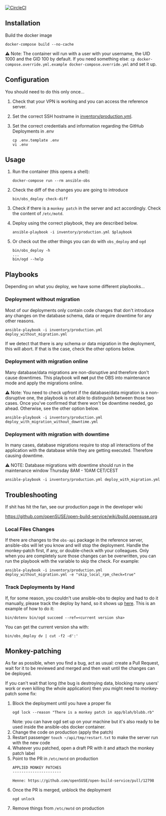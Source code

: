 [![CircleCI](https://circleci.com/gh/openSUSE/ansible-obs.svg?style=svg)](https://circleci.com/gh/openSUSE/ansible-obs)

## Installation

Build the docker image

```shell
docker-compose build --no-cache
```

⚠️ Note: The container will run with a user with your username, the UID 1000 and the GID 100 by default.
If you need something else: `cp docker-compose.override.yml.example docker-compose.override.yml` and set it up.

## Configuration

You should need to do this only once...

1. Check that your VPN is working and you can access the reference server.
1. Set the correct SSH hostname in [inventory/production.yml](https://github.com/openSUSE/ansible-obs/blob/master/inventory/production.yml).
1. Set the correct credentials and information regarding the GitHub Deployments in .env

    ```shell
    cp .env.template .env
    vi .env
    ```

## Usage

1. Run the container (this opens a shell):

    ```shell
    docker-compose run --rm ansible-obs
    ```

1. Check the diff of the changes you are going to introduce

    ```shell
    bin/obs_deploy check-diff
    ```

1. Check if there is a `monkey patch` in the server and act accordingly. Check the content of `/etc/motd`.
1. Deploy using the correct playbook, they are described below.

    ```shell
    ansible-playbook -i inventory/production.yml $playbook
    ```

1. Or check out the other things you can do with `obs_deploy` and `ogd`

    ```shell
    bin/obs_deploy -h
    ...
    bin/ogd --help
    ```

## Playbooks

Depending on what you deploy, we have some different playbooks...

### Deployment without migration

Most of our deployments only contain code changes that don't introduce any changes on the database schema, data or require downtime for any other reasons.

```shell
ansible-playbook -i inventory/production.yml deploy_without_migration.yml
```

If we detect that there is any schema or data migration in the deployment, this will abort. If that is the case, check the other options below.

### Deployment with migration online

Many database/data migrations are non-disruptive and therefore don't cause downtimes. This playbook will **not** put
the OBS into maintenance mode and apply the migrations online.

⚠️ Note: You need to check upfront if the database/data migration is a non-disruptive one, the playbook is not able to distinguish between those two cases. Once you've confirmed that there won't be downtime needed, go ahead. Otherwise, see the other option below.

```
ansible-playbook -i inventory/production.yml deploy_with_migration_without_downtime.yml
```

### Deployment with migration with downtime

In many cases, database migrations require to stop all interactions of the application with the database while they are getting executed. Therefore causing downtime.

⚠️ NOTE: Database migrations with downtime should run in the maintenance window Thursday 8AM - 10AM CET/CEST

```
ansible-playbook -i inventory/production.yml deploy_with_migration.yml
```

## Troubleshooting

If shit has hit the fan, see our production page in the developer wiki

https://github.com/openSUSE/open-build-service/wiki/build.opensuse.org

### Local Files Changes

If there are changes to the `obs-api` package in the reference server, ansible-obs will let you know and will stop the deployment.
Handle the monkey-patch first, if any, or double-check with your colleagues.
Only when you are completely sure those changes can be overwritten,
you can run the playbook with the variable to skip the check. For example:

```shell
ansible-playbook -i inventory/production.yml deploy_without_migration.yml -e "skip_local_rpm_check=true"
```

### Track Deployments by Hand

If, for some reason, you couldn't use ansible-obs to deploy and had to do it manually, please track the deploy by hand, so it shows up [here](https://github.com/openSUSE/open-build-service/deployments/production). This is an example of how to do it:

```shell
bin/dotenv bin/ogd succeed --ref=<current version sha>
```
	
You can get the current version sha with:

```shell
bin/obs_deploy dv | cut -f2 -d':'
```

## Monkey-patching

As far as possible, when you find a bug, act as usual: create a Pull Request, wait for it to be reviewed and merged and then wait until the changes can be deployed.

If you can't wait that long (the bug is destroying data, blocking many users' work or even killing the whole application) then you might need to monkey-patch some fix:

1. Block the deployment until you have a proper fix
    ```shell
    ogd lock --reason "There is a monkey patch in app/blah/blubb.rb"
    ```
    Note: you can have ogd set up on your machine but it's also ready to be used inside the ansible-obs docker container.
1. Change the code on production (apply the patch)
1. Restart passenger `touch ~/api/tmp/restart.txt` to make the server run with the new code
1. Whatever you patched, open a draft PR with it and attach the monkey patch label
1. Point to the PR in `/etc/motd` on production
    ```shell
    APPLIED MONKEY PATCHES
    ----------------------

    Henne: https://github.com/openSUSE/open-build-service/pull/12798
    ```
1. Once the PR is merged, unblock the deployment
    ```shell
    ogd unlock
    ```
1. Remove things from `/etc/motd` on production

